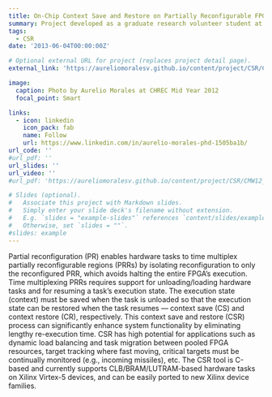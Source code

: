 ```yaml
---
title: On-Chip Context Save and Restore on Partially Reconfigurable FPGAs
summary: Project developed as a graduate research volunteer student at National Science Foundation (NSF) Center for High-Performance Reconfigurable Computing (CHREC), as part of the doctoral program at the University of Florida.
tags:
  - CSR
date: '2013-06-04T00:00:00Z'

# Optional external URL for project (replaces project detail page).
external_link: 'https://aureliomoralesv.github.io/content/project/CSR/CMW12_F4-DDRM_CSR_BR_poster.pdf'

image:
  caption: Photo by Aurelio Morales at CHREC Mid Year 2012
  focal_point: Smart

links:
  - icon: linkedin
    icon_pack: fab
    name: Follow
    url: https://www.linkedin.com/in/aurelio-morales-phd-1505ba1b/
url_code: ''
#url_pdf: ''
url_slides: ''
url_video: ''
#url_pdf: 'https://aureliomoralesv.github.io/content/project/CSR/CMW12_F4-DDRM_CSR_BR_poster.pdf'

# Slides (optional).
#   Associate this project with Markdown slides.
#   Simply enter your slide deck's filename without extension.
#   E.g. `slides = "example-slides"` references `content/slides/example-slides.md`.
#   Otherwise, set `slides = ""`.
#slides: example
---
```

Partial reconfiguration (PR) enables hardware tasks to time multiplex partially reconfigurable regions (PRRs) by isolating reconfiguration to only the reconfigured PRR, which avoids halting the entire FPGA’s execution. Time multiplexing PRRs requires support for unloading/loading hardware tasks and for resuming a task’s execution state. The execution state (context) must be saved when the task is unloaded so that the execution state can be restored when the task resumes — context save (CS) and context restore (CR), respectively. This context save and restore (CSR) process can significantly enhance system functionality by eliminating lengthy re-execution time. CSR has high potential for applications such as dynamic load balancing and task migration between pooled FPGA resources, target tracking where fast moving, critical targets must be continually monitored (e.g., incoming missiles), etc. The CSR tool is C-based and currently supports CLB/BRAM/LUTRAM-based hardware tasks on Xilinx Virtex-5 devices, and can be easily ported to new Xilinx device families.

